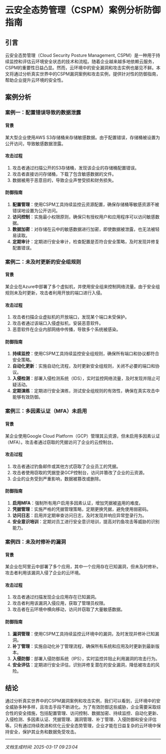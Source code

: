 # 云安全态势管理（CSPM）案例分析防御指南

## 引言

云安全态势管理（Cloud Security Posture Management, CSPM）是一种用于持续监控和评估云环境安全状态的技术和流程。随着企业越来越多地依赖云服务，CSPM的重要性日益凸显。然而，云环境中的安全漏洞和攻击实例也屡见不鲜。本文将通过分析真实世界中的CSPM漏洞案例和攻击实例，提供针对性的防御指南，帮助企业提升云环境的安全性。

## 案例分析

### 案例一：配置错误导致的数据泄露

#### 背景
某大型企业使用AWS S3存储桶来存储敏感数据。由于配置错误，存储桶被设置为公开访问，导致敏感数据泄露。

#### 攻击过程
1. 攻击者通过扫描公开的S3存储桶，发现该企业的存储桶配置错误。
2. 攻击者直接访问存储桶，下载了包含敏感数据的文件。
3. 数据被用于恶意目的，导致企业声誉受损和财务损失。

#### 防御指南
1. **配置管理**：使用CSPM工具持续监控云资源配置，确保存储桶等敏感资源不被错误地设置为公开访问。
2. **访问控制**：实施最小权限原则，确保只有授权用户和应用程序可以访问敏感数据。
3. **数据加密**：对存储在云中的敏感数据进行加密，即使数据被泄露，也无法被轻易读取。
4. **定期审计**：定期进行安全审计，检查配置是否符合安全策略，及时发现并修复配置错误。

### 案例二：未及时更新的安全组规则

#### 背景
某企业在Azure中部署了多个虚拟机，并使用安全组来控制网络流量。由于安全组规则未及时更新，攻击者利用开放的端口进行入侵。

#### 攻击过程
1. 攻击者扫描企业虚拟机的开放端口，发现某个端口未受保护。
2. 攻击者通过该端口入侵虚拟机，安装恶意软件。
3. 恶意软件在企业内部网络中传播，导致多个系统被感染。

#### 防御指南
1. **持续监控**：使用CSPM工具持续监控安全组规则，确保所有端口和协议都符合安全策略。
2. **自动化更新**：实施自动化流程，及时更新安全组规则，关闭不必要的端口和协议。
3. **入侵检测**：部署入侵检测系统（IDS），实时监控网络流量，及时发现并阻止可疑活动。
4. **定期演练**：定期进行安全演练，测试安全组规则的有效性，确保在真实攻击中能够有效防御。

### 案例三：多因素认证（MFA）未启用

#### 背景
某企业使用Google Cloud Platform（GCP）管理其云资源，但未启用多因素认证（MFA）。攻击者通过窃取的凭据访问了企业的云控制台。

#### 攻击过程
1. 攻击者通过钓鱼邮件或其他方式窃取了企业员工的凭据。
2. 攻击者使用窃取的凭据登录GCP控制台，访问并篡改了企业的云资源。
3. 企业的业务受到严重影响，数据被篡改或删除。

#### 防御指南
1. **启用MFA**：强制所有用户启用多因素认证，增加凭据被盗用的难度。
2. **凭据管理**：实施严格的凭据管理策略，定期更换凭据，避免使用弱密码。
3. **访问日志**：启用并定期审查访问日志，及时发现并响应异常登录行为。
4. **安全意识培训**：定期对员工进行安全意识培训，提高对钓鱼攻击等威胁的识别能力。

### 案例四：未及时修补的漏洞

#### 背景
某企业在阿里云中部署了多个应用，其中一个应用存在已知漏洞，但未及时修补。攻击者利用该漏洞入侵了企业的云环境。

#### 攻击过程
1. 攻击者通过扫描发现企业应用存在已知漏洞。
2. 攻击者利用该漏洞入侵应用，获取了管理员权限。
3. 攻击者在云环境中横向移动，访问并窃取了大量敏感数据。

#### 防御指南
1. **漏洞管理**：使用CSPM工具持续监控云环境中的漏洞，及时发现并修补已知漏洞。
2. **补丁管理**：实施自动化补丁管理流程，确保所有系统和应用及时更新到最新版本。
3. **入侵防御**：部署入侵防御系统（IPS），实时监控并阻止利用漏洞的攻击行为。
4. **安全评估**：定期进行安全评估，识别并修复潜在的安全漏洞，降低被攻击的风险。

## 结论

通过分析真实世界中的CSPM漏洞案例和攻击实例，我们可以看到，云环境中的安全威胁多种多样，且攻击手段不断进化。为了有效防御这些威胁，企业需要采取综合性的安全措施，包括配置管理、访问控制、数据加密、持续监控、自动化更新、入侵检测、多因素认证、凭据管理、漏洞管理、补丁管理、入侵防御和安全评估等。只有通过持续改进和优化云安全态势管理，企业才能在日益复杂的云环境中保持安全，保护其业务和数据免受攻击。

---

*文档生成时间: 2025-03-17 09:23:04*
